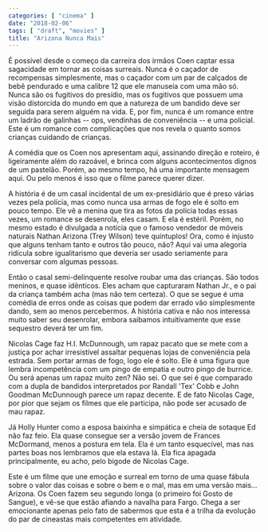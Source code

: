 ```yaml
---
categories: [ "cinema" ]
date: "2018-02-06"
tags: [ "draft", "movies" ]
title: "Arizona Nunca Mais"
---
```

É possível desde o começo da carreira dos irmãos Coen captar essa sagacidade em tornar as coisas surreais. Nunca é o caçador de recompensas simplesmente, mas o caçador com um par de calçados de bebê pendurado e uma calibre 12 que ele manuseia com uma mão só. Nunca são os fugitivos do presídio, mas os fugitivos que possuem uma visão distorcida do mundo em que a natureza de um bandido deve ser seguida para serem alguém na vida. E, por fim, nunca é um romance entre um ladrão de galinhas -- ops, vendinhas de conveniência -- e uma policial. Este é um romance com complicações que nos revela o quanto somos crianças cuidando de crianças.

A comédia que os Coen nos apresentam aqui, assinando direção e roteiro, é ligeiramente além do razoável, e brinca com alguns acontecimentos dignos de um pastelão. Porém, ao mesmo tempo, há uma importante mensagem aqui. Ou pelo menos é isso que o filme parece querer dizer.

A história é de um casal incidental de um ex-presidiário que é preso várias vezes pela polícia, mas como nunca usa armas de fogo ele é solto em pouco tempo. Ele vê a menina que tira as fotos da polícia todas essas vezes, um romance se desenrola, eles casam. E ela é estéril. Porém, no mesmo estado é divulgada a notícia que o famoso vendedor de móveis naturais Nathan Arizona (Trey Wilson) teve quíntuplos! Ora, como é injusto que alguns tenham tanto e outros tão pouco, não? Aqui vai uma alegoria ridícula sobre igualitarismo que deveria ser usado seriamente para conversar com algumas pessoas.

Então o casal semi-delinquente resolve roubar uma das crianças. São todos meninos, e quase idênticos. Eles acham que capturaram Nathan Jr., e o pai da criança também acha (mas não tem certeza). O que se segue é uma comédia de erros onde as coisas que podem dar errado vão simplesmente dando, sem ao menos percebermos. A história cativa e não nos interessa muito saber seu desenrolar, embora saibamos intuitivamente que esse sequestro deverá ter um fim.

Nicolas Cage faz H.I. McDunnough, um rapaz pacato que se mete com a justiça por achar irresistível assaltar pequenas lojas de conveniência pela estrada. Sem portar armas de fogo, logo ele é solto. Ele é uma figura que lembra incompetência com um pingo de empatia e outro pingo de burrice. Ou será apenas um rapaz muito zen? Não sei. O que sei é que comparado com a dupla de bandidos interpretados por Randall 'Tex' Cobb e John Goodman McDunnough parece um rapaz decente. E de fato Nicolas Cage, por pior que sejam os filmes que ele participa, não pode ser acusado de mau rapaz.

Já Holly Hunter como a esposa baixinha e simpática e cheia de sotaque Ed não faz feio. Ela quase consegue ser a versão jovem de Frances McDormand, menos a postura em tela. Ela é um tanto esquecível, mas nas partes boas nos lembramos que ela estava lá. Ela fica apagada principalmente, eu acho, pelo bigode de Nicolas Cage.

Este é um filme que une emoção e surreal em torno de uma quase fábula sobre o valor das coisas e sobre o bem e o mal, mas em uma versão mais... Arizona. Os Coen fazem seu segundo longa (o primeiro foi Gosto de Sangue), e vê-se que estão afiando a navalha para Fargo. Chega a ser emocionante apenas pelo fato de sabermos que esta é a trilha da evolução do par de cineastas mais competentes em atividade.
